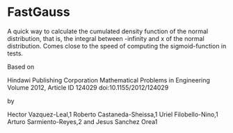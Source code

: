 # FastGauss

A quick way to calculate the cumulated density function of the normal distribution, that is,
the integral between -infinity and x of the normal distribution. Comes close to the speed of computing the sigmoid-function
in tests.

Based on

Hindawi Publishing Corporation Mathematical Problems in Engineering Volume 2012, Article ID 124029
doi:10.1155/2012/124029

by

Hector Vazquez-Leal,1 Roberto Castaneda-Sheissa,1 Uriel Filobello-Nino,1 Arturo Sarmiento-Reyes,2 and Jesus Sanchez Orea1
